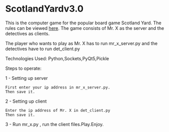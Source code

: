 # ScotlandYardv3.0


This is the computer game for the popular board game Scotland Yard. The rules can be viewed [here](https://plentifun.com/rules-to-play-scotland-yard-board-game). The game consists of Mr. X as the server and the detectives as clients.

The player who wants to play as Mr. X has to run mr_x_server.py and the detectives have to run det_client.py

Technologies Used: Python,Sockets,PyQt5,Pickle

Steps to operate:

1 - Setting up server

    First enter your ip address in mr_x_server.py.
    Then save it.

2 - Setting up client

    Enter the ip address of Mr. X in det_client.py
    Then save it.

3 - Run mr_x.py , run the client files.Play.Enjoy.
